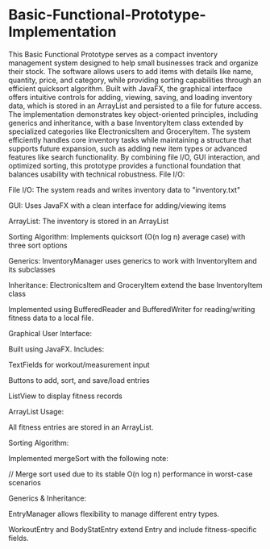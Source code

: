 # Basic-Functional-Prototype-Implementation
This Basic Functional Prototype serves as a compact inventory management system designed to help small businesses track and organize their stock. The software allows users to add items with details like name, quantity, price, and category, while providing sorting capabilities through an efficient quicksort algorithm. Built with JavaFX, the graphical interface offers intuitive controls for adding, viewing, saving, and loading inventory data, which is stored in an ArrayList and persisted to a file for future access. The implementation demonstrates key object-oriented principles, including generics and inheritance, with a base InventoryItem class extended by specialized categories like ElectronicsItem and GroceryItem. The system efficiently handles core inventory tasks while maintaining a structure that supports future expansion, such as adding new item types or advanced features like search functionality. By combining file I/O, GUI interaction, and optimized sorting, this prototype provides a functional foundation that balances usability with technical robustness.
File I/O:


File I/O: The system reads and writes inventory data to "inventory.txt"

GUI: Uses JavaFX with a clean interface for adding/viewing items

ArrayList: The inventory is stored in an ArrayList<InventoryItem>

Sorting Algorithm: Implements quicksort (O(n log n) average case) with three sort options

Generics: InventoryManager uses generics to work with InventoryItem and its subclasses

Inheritance: ElectronicsItem and GroceryItem extend the base InventoryItem class

Implemented using BufferedReader and BufferedWriter for reading/writing fitness data to a local file.



Graphical User Interface:

Built using JavaFX. Includes:

TextFields for workout/measurement input

Buttons to add, sort, and save/load entries

ListView to display fitness records

ArrayList Usage:

All fitness entries are stored in an ArrayList<Entry>.

Sorting Algorithm:

Implemented mergeSort with the following note:

// Merge sort used due to its stable O(n log n) performance in worst-case scenarios

Generics & Inheritance:

EntryManager<T extends Entry> allows flexibility to manage different entry types.

WorkoutEntry and BodyStatEntry extend Entry and include fitness-specific fields.

